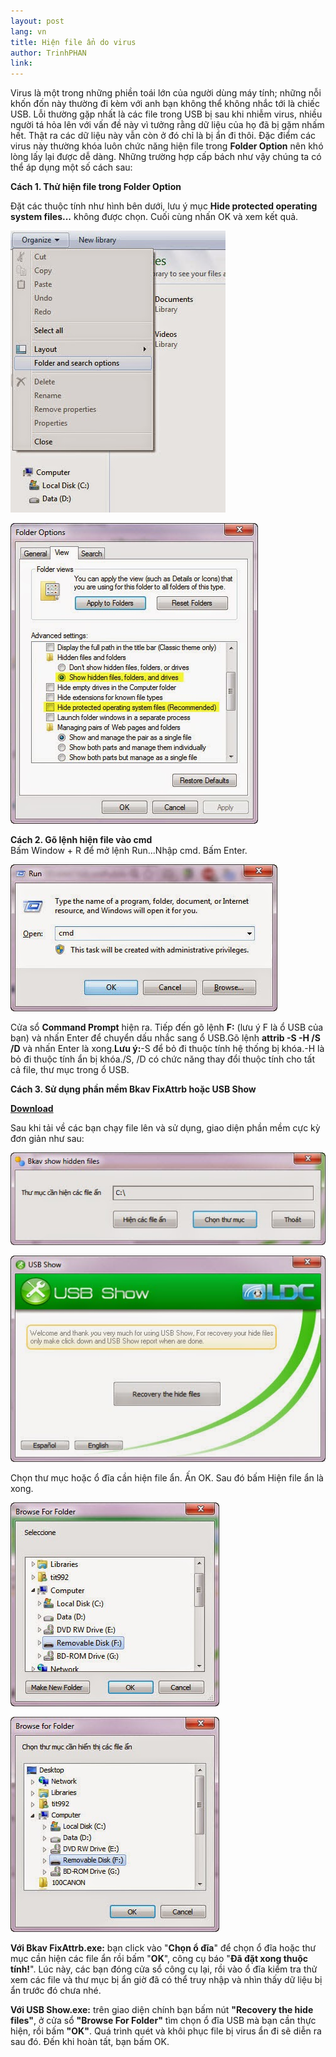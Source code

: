 ```yaml
---
layout: post
lang: vn
title: Hiện file ẩn do virus
author: TrinhPHAN
link: 
---
```


Virus là một trong những phiền toái lớn của người dùng máy tính; những nỗi khốn đốn này thường đi kèm với anh bạn không thể không nhắc tới là chiếc USB. Lỗi thường gặp nhất là các file trong USB bị sau khi nhiễm virus, nhiều người tá hỏa lên với vấn đề này vì tưởng rằng dữ liệu của họ đã bị gặm nhấm hết. Thật ra các dữ liệu này vẫn còn ở đó chỉ là bị ẩn đi thôi. Đặc điểm các virus này thường khóa luôn chức năng hiện file trong **Folder Option** nên khó lòng lấy lại được dễ dàng. Những trường hợp cấp bách như vậy chúng ta có thể áp dụng một số cách sau:

**Cách 1. Thử hiện file trong Folder Option**

Đặt các thuộc tính như hình bên dưới, lưu ý mục **Hide protected operating system files...** không được chọn. Cuối cùng nhấn OK và xem kết quả.

![](/images/vn_tut/hien-virus/p1.jpg)

![](/images/vn_tut/hien-virus/p2.jpg)

**Cách 2. Gõ lệnh hiện file vào cmd**\
Bấm Window + R để mở lệnh Run...Nhập cmd. Bấm Enter.

![](/images/vn_tut/hien-virus/p3.jpg)

Cửa sổ **Command Prompt** hiện ra. Tiếp đến gõ lệnh **F:** (lưu ý F là ổ USB của bạn) và nhấn Enter để chuyển dấu nhắc sang ổ USB.Gõ lệnh **attrib -S -H /S /D** và nhấn Enter là xong.**Lưu ý:**-S để bỏ đi thuộc tính hệ thống bị khóa.-H là bỏ đi thuộc tính ẩn bị khóa./S, /D có chức năng thay đổi thuộc tính cho tất cả file, thư mục trong ổ USB.

**Cách 3. Sử dụng phần mềm Bkav FixAttrb hoặc USB Show**

[**Download**](https://drive.google.com/file/d/0B8Hrctiq-vGRUTdFZnhBQjdxc0U/view?usp=sharing)

Sau khi tải về các bạn chạy file lên và sử dụng, giao diện phần mềm cực kỳ đơn giản như sau:

![](/images/vn_tut/hien-virus/p4.jpg)

![](/images/vn_tut/hien-virus/p5.jpg)

Chọn thư mục hoặc ổ đĩa cần hiện file ẩn. Ấn OK. Sau đó bấm Hiện file ẩn là xong.

![](/images/vn_tut/hien-virus/p6.jpg)

![](/images/vn_tut/hien-virus/p7.jpg)

**Với Bkav FixAttrb.exe:** bạn click vào \"**Chọn ổ đĩa**\" để chọn ổ đĩa hoặc thư mục cần hiện các file ẩn rồi bấm \"**OK**\", công cụ báo \"**Đã đặt xong thuộc tính!**\". Lúc này, các bạn đóng cửa sổ công cụ lại, rồi vào ổ đĩa kiểm tra thử xem các file và thư mục bị ẩn giờ đã có thể truy nhập và nhìn thấy dữ liệu bị ẩn trước đó chưa nhé.

**Với USB Show.exe:** trên giao diện chính bạn bấm nút **\"Recovery the hide files\"**, ở cửa sổ **\"Browse For Folder\"** tìm chọn ổ đĩa USB mà bạn cần thực hiện, rồi bấm **\"OK\"**. Quá trình quét và khôi phục file bị virus ẩn đi sẽ diễn ra sau đó. Đến khi hoàn tất, bạn bấm OK.
